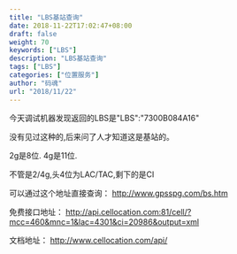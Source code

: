 ```yaml
---
title: "LBS基站查询"
date: 2018-11-22T17:02:47+08:00
draft: false
weight: 70
keywords: ["LBS"]
description: "LBS基站查询"
tags: ["LBS"]
categories: ["位置服务"]
author: "码魂"
url: "2018/11/22"
---
```


今天调试机器发现返回的LBS是"LBS":"7300B084A16"

没有见过这种的,后来问了人才知道这是基站的。

2g是8位.
4g是11位.

不管是2/4g,头4位为LAC/TAC,剩下的是CI

可以通过这个地址直接查询：
http://www.gpsspg.com/bs.htm

免费接口地址：
http://api.cellocation.com:81/cell/?mcc=460&mnc=1&lac=4301&ci=20986&output=xml

文档地址：
http://www.cellocation.com/api/